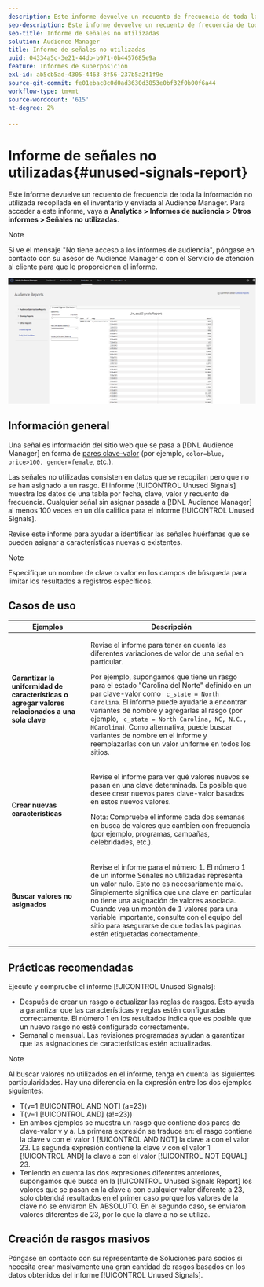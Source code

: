 ```yaml
---
description: Este informe devuelve un recuento de frecuencia de toda la información no utilizada recopilada en el inventario y enviada al Audience Manager.
seo-description: Este informe devuelve un recuento de frecuencia de toda la información no utilizada recopilada en el inventario y enviada al Audience Manager.
seo-title: Informe de señales no utilizadas
solution: Audience Manager
title: Informe de señales no utilizadas
uuid: 04334a5c-3e21-44db-b971-0b4457685e9a
feature: Informes de superposición
exl-id: ab5cb5ad-4305-4463-8f56-237b5a2f1f9e
source-git-commit: fe01ebac8c0d0ad3630d3853e0bf32f0b00f6a44
workflow-type: tm+mt
source-wordcount: '615'
ht-degree: 2%

---
```


# Informe de señales no utilizadas{#unused-signals-report}

Este informe devuelve un recuento de frecuencia de toda la información no utilizada recopilada en el inventario y enviada al Audience Manager. Para acceder a este informe, vaya a **Analytics > Informes de audiencia > Otros informes > Señales no utilizadas**.

>[!NOTE]
>
>Si ve el mensaje &quot;No tiene acceso a los informes de audiencia&quot;, póngase en contacto con su asesor de Audience Manager o con el Servicio de atención al cliente para que le proporcionen el informe.

![Captura de pantalla del informe de señales no utilizadas](/help/using/reporting/dynamic-reports/assets/unused-signals.png)

## Información general

Una señal es información del sitio web que se pasa a [!DNL Audience Manager] en forma de [pares clave-valor](../../reference/key-value-pairs-explained.md) (por ejemplo, `color=blue, price>100, gender=female`, etc.).

Las señales no utilizadas consisten en datos que se recopilan pero que no se han asignado a un rasgo. El informe [!UICONTROL Unused Signals] muestra los datos de una tabla por fecha, clave, valor y recuento de frecuencia. Cualquier señal sin asignar pasada a [!DNL Audience Manager] al menos 100 veces en un día califica para el informe [!UICONTROL Unused Signals].

Revise este informe para ayudar a identificar las señales huérfanas que se pueden asignar a características nuevas o existentes.

>[!NOTE]
>
>Especifique un nombre de clave o valor en los campos de búsqueda para limitar los resultados a registros específicos.

## Casos de uso

<table id="table_E5EE0EC078E14EF4B197243488517A2D"> 
 <thead> 
  <tr> 
   <th colname="col1" class="entry"> Ejemplos </th> 
   <th colname="col2" class="entry"> Descripción </th> 
  </tr> 
 </thead>
 <tbody> 
  <tr> 
   <td colname="col1"> <p><b>Garantizar la uniformidad de características o agregar valores relacionados a una sola clave</b> </p> </td> 
   <td colname="col2"> <p>Revise el informe para tener en cuenta las diferentes variaciones de valor de una señal en particular. </p> <p>Por ejemplo, supongamos que tiene un rasgo para el estado "Carolina del Norte" definido en un par clave-valor como <code> c_state = North Carolina</code>. El informe puede ayudarle a encontrar variantes de nombre y agregarlas al rasgo (por ejemplo, <code> c_state = North Carolina, NC, N.C., NCarolina</code>). Como alternativa, puede buscar variantes de nombre en el informe y reemplazarlas con un valor uniforme en todos los sitios. </p> <p> </p> </td> 
  </tr> 
  <tr> 
   <td colname="col1"> <p><b>Crear nuevas características</b> </p> </td> 
   <td colname="col2"> <p>Revise el informe para ver qué valores nuevos se pasan en una clave determinada. Es posible que desee crear nuevos pares clave-valor basados en estos nuevos valores. </p> <p> <p>Nota:  Compruebe el informe cada dos semanas en busca de valores que cambien con frecuencia (por ejemplo, programas, campañas, celebridades, etc.). </p> </p> </td> 
  </tr> 
  <tr> 
   <td colname="col1"> <p><b>Buscar valores no asignados</b> </p> </td> 
   <td colname="col2"> <p>Revise el informe para el número 1. El número 1 de un informe <span class="wintitle"> Señales no utilizadas</span> representa un valor nulo. Esto no es necesariamente malo. Simplemente significa que una clave en particular no tiene una asignación de valores asociada. Cuando vea un montón de 1 valores para una variable importante, consulte con el equipo del sitio para asegurarse de que todas las páginas estén etiquetadas correctamente. </p> </td> 
  </tr> 
 </tbody> 
</table>

## Prácticas recomendadas

Ejecute y compruebe el informe [!UICONTROL Unused Signals]:

* Después de crear un rasgo o actualizar las reglas de rasgos. Esto ayuda a garantizar que las características y reglas estén configuradas correctamente. El número 1 en los resultados indica que es posible que un nuevo rasgo no esté configurado correctamente.
* Semanal o mensual. Las revisiones programadas ayudan a garantizar que las asignaciones de características estén actualizadas.

>[!NOTE]
>
>Al buscar valores no utilizados en el informe, tenga en cuenta las siguientes particularidades. Hay una diferencia en la expresión entre los dos ejemplos siguientes:

* T(v=1 [!UICONTROL AND NOT] (a=23))
* T(v=1 [!UICONTROL AND] (a!=23))
* En ambos ejemplos se muestra un rasgo que contiene dos pares de clave-valor v y a. La primera expresión se traduce en: el rasgo contiene la clave v con el valor 1 [!UICONTROL AND NOT] la clave a con el valor 23. La segunda expresión contiene la clave v con el valor 1 [!UICONTROL AND] la clave a con el valor [!UICONTROL NOT EQUAL] 23.
* Teniendo en cuenta las dos expresiones diferentes anteriores, supongamos que busca en la [!UICONTROL Unused Signals Report] los valores que se pasan en la clave a con cualquier valor diferente a 23, solo obtendrá resultados en el primer caso porque los valores de la clave no se enviaron EN ABSOLUTO. En el segundo caso, se enviaron valores diferentes de 23, por lo que la clave a no se utiliza.

## Creación de rasgos masivos

Póngase en contacto con su representante de Soluciones para socios si necesita crear masivamente una gran cantidad de rasgos basados en los datos obtenidos del informe [!UICONTROL Unused Signals].
